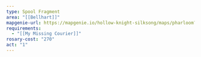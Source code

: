 ```yaml
---
type: Spool Fragment
area: "[[Bellhart]]"
mapgenie-url: https://mapgenie.io/hollow-knight-silksong/maps/pharloom?locationIds=478347
requirements:
  - "[[My Missing Courier]]"
rosary-cost: "270"
act: "1"
---
```


